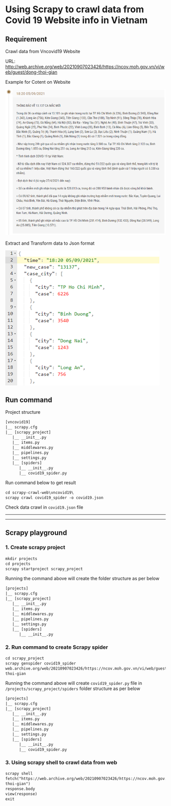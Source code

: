 # Using Scrapy to crawl data from Covid 19 Website info in Vietnam

## Requirement

Crawl data from Vncovid19 Website

URL: <http://web.archive.org/web/20210907023426/https://ncov.moh.gov.vn/vi/web/guest/dong-thoi-gian>

Example for Cotent on Website

![vn-covid19-web-content](vncovid19-web-content.png)

Extract and Transform data to Json format

![vn-covid19-web-scrapy](vncovid19-web-crawl.png)

## Run command

Project structure

```struct
[vncovid19]
|__ scrapy.cfg
|__ [scrapy_project]
   |__ __init__.py
   |__ items.py
   |__ middlewares.py
   |__ pipelines.py
   |__ settings.py
   |__ [spiders]
      |__ __init__.py
      |__ covid19_spider.py
```

Run command below to get result

```shell
cd scrapy-crawl-web\vncovid19\
scrapy crawl covid19_spider -o covid19.json
```

Check data crawl in `covid19.json` file

---
---

## Scrapy playground

### 1. Create scrapy project

```shell
mkdir projects
cd projects
scrapy startproject scrapy_project
```

Running the command above will create the folder structure as per below

```struct
[projects]
|__ scrapy.cfg
|__ [scrapy_project]
   |__ __init__.py
   |__ items.py
   |__ middlewares.py
   |__ pipelines.py
   |__ settings.py
   |__ [spiders]
      |__ __init__.py
```

### 2. Run command to create Scrapy spider

```shell
cd scrapy_project
scrapy genspider covid19_spider web.archive.org/web/20210907023426/https://ncov.moh.gov.vn/vi/web/guest/dong-thoi-gian
```

Running the command above will create `covid19_spider.py` file in `/projects/scrapy_project/spiders` folder structure as per below

```struct
[projects]
|__ scrapy.cfg
|__ [scrapy_project]
   |__ __init__.py
   |__ items.py
   |__ middlewares.py
   |__ pipelines.py
   |__ settings.py
   |__ [spiders]
      |__ __init__.py
      |__ covid19_spider.py
```

### 3. Using scrapy shell to crawl data from web

```shell
scrapy shell
fetch("https://web.archive.org/web/20210907023426/https://ncov.moh.gov.vn/vi/web/guest/dong-thoi-gian")
response.body
view(response)
exit
```

